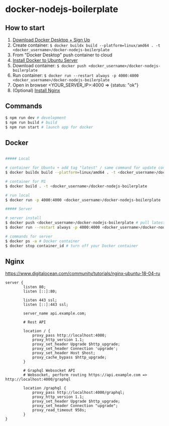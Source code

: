 # docker-nodejs-boilerplate

## How to start

1. [Download Docker Desktop + Sign Up](https://www.docker.com/) 
2. Create container: `$ docker buildx build --platform=linux/amd64 . -t <docker_username>/docker-nodejs-boilerplate `
3. From "Docker Desktop" push container to cloud
4. [Install Docker to Ubuntu Server](https://docs.docker.com/engine/install/ubuntu/)
5. Download container: `$ docker push <docker_username>/docker-nodejs-boilerplate`
6. Run container: `$ docker run --restart always -p 4000:4000 <docker_username>/docker-nodejs-boilerplate`
7. Open in browser <YOUR_SERVER_IP>:4000 => {status: "ok"}
8. (Optional) [Install Nginx](#nginx)

## Commands

```bash
$ npm run dev # development
$ npm run build # build
$ npm run start # launch app for docker
```

## Docker

```bash

##### Local

# container for Ubuntu + add tag "latest" / same command for update container
$ docker buildx build --platform=linux/amd64 . -t <docker_username>/docker-nodejs-boilerplate 

# container for M1
$ docker build . -t <docker_username>/docker-nodejs-boilerplate 

# run local
$ docker run -p 4000:4000 <docker_username>/docker-nodejs-boilerplate

##### Server

# server install
$ docker push <docker_username>/docker-nodejs-boilerplate # pull latest version
$ docker run --restart always -p 4000:4000 <docker_username>/docker-nodejs-boilerplate

# commands for server
$ docker ps -a # Docker container
$ docker stop container_id # turn off your Docker container
```

## Nginx

https://www.digitalocean.com/community/tutorials/nginx-ubuntu-18-04-ru

```nginx
server {
        listen 80;
        listen [::]:80;

        listen 443 ssl;
        listen [::]:443 ssl;

        server_name api.example.com;
        
        # Rest API

        location / {
            proxy_pass http://localhost:4000;
            proxy_http_version 1.1;
            proxy_set_header Upgrade $http_upgrade;
            proxy_set_header Connection 'upgrade';
            proxy_set_header Host $host;
            proxy_cache_bypass $http_upgrade;
        }

        # Graphql Websocket API
        # Websocket, perform routing https://api.example.com => http://localhost:4000/graphql

        location /graphql {
            proxy_pass http://localhost:4000/graphql;
            proxy_http_version 1.1;
            proxy_set_header Upgrade $http_upgrade;
            proxy_set_header Connection "upgrade";
            proxy_read_timeout 950s;
        }
}
```